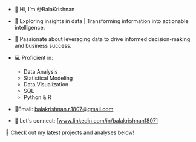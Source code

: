- 👋 Hi, I’m @BalaKrishnan
- 👀 Exploring insights in data | Transforming information into actionable intelligence.
- 🚀 Passionate about leveraging data to drive informed decision-making and business success.
- 💻 Proficient in:
   - Data Analysis
   - Statistical Modeling
   - Data Visualization
   - SQL
   - Python & R
     
- 📧Email: balakrishnan.r.1807@gmail.com
- 📧 Let's connect: [www.linkedin.com/in/balakrishnan1807]

 📑 Check out my latest projects and analyses below!

<!---
BalaKrishnan1807/BalaKrishnan1807 is a ✨ special ✨ repository because its `README.md` (this file) appears on your GitHub profile.
You can click the Preview link to take a look at your changes.
--->
